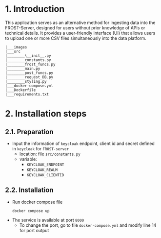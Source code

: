 # 1. Introduction 

This application serves as an alternative method for ingesting data into the FROST-Server, designed for users without prior knowledge of APIs or technical details. It provides a user-friendly interface (UI) that allows users to upload one or more CSV files simultaneously into the data platform.

```
|___images
|___src
|________\__init__.py
|________constants.py
|________frost_funcs.py
|________main.py
|________post_funcs.py
|________request_DB.py
|________styling.py
|___docker-compose.yml
|___Dockerfile
|___requirements.txt
```

# 2. Installation steps
## 2.1. Preparation

- Input the information of `keycloak` endpoint, client id and secret defined in `keycloak` for `FROST-server`
    - location: file `src/constants.py`
    - variable: 
        - `KEYCLOAK_ENDPOINT`
        - `KEYCLOAK_REALM`
        - `KEYCLOAK_CLIENTID`

## 2.2. Installation
- Run docker compose file
    ```
    docker compose up
    ```
- The service is available at port `8000`
    - To change the port, go to file `docker-compose.yml` and modify line 14 for port output
